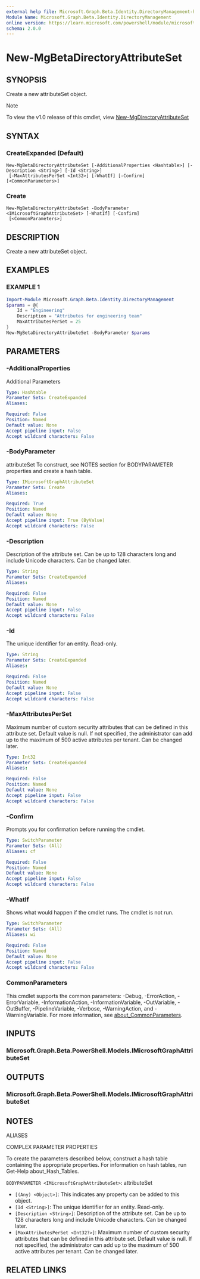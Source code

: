 ```yaml
---
external help file: Microsoft.Graph.Beta.Identity.DirectoryManagement-help.xml
Module Name: Microsoft.Graph.Beta.Identity.DirectoryManagement
online version: https://learn.microsoft.com/powershell/module/microsoft.graph.beta.identity.directorymanagement/new-mgbetadirectoryattributeset
schema: 2.0.0
---
```


# New-MgBetaDirectoryAttributeSet

## SYNOPSIS
Create a new attributeSet object.

> [!NOTE]
> To view the v1.0 release of this cmdlet, view [New-MgDirectoryAttributeSet](/powershell/module/Microsoft.Graph.Identity.DirectoryManagement/New-MgDirectoryAttributeSet?view=graph-powershell-v1.0)

## SYNTAX

### CreateExpanded (Default)
```
New-MgBetaDirectoryAttributeSet [-AdditionalProperties <Hashtable>] [-Description <String>] [-Id <String>]
 [-MaxAttributesPerSet <Int32>] [-WhatIf] [-Confirm] [<CommonParameters>]
```

### Create
```
New-MgBetaDirectoryAttributeSet -BodyParameter <IMicrosoftGraphAttributeSet> [-WhatIf] [-Confirm]
 [<CommonParameters>]
```

## DESCRIPTION
Create a new attributeSet object.

## EXAMPLES

### EXAMPLE 1
```powershell
Import-Module Microsoft.Graph.Beta.Identity.DirectoryManagement
$params = @{
	Id = "Engineering"
	Description = "Attributes for engineering team"
	MaxAttributesPerSet = 25
}
New-MgBetaDirectoryAttributeSet -BodyParameter $params
```

## PARAMETERS

### -AdditionalProperties
Additional Parameters

```yaml
Type: Hashtable
Parameter Sets: CreateExpanded
Aliases:

Required: False
Position: Named
Default value: None
Accept pipeline input: False
Accept wildcard characters: False
```

### -BodyParameter
attributeSet
To construct, see NOTES section for BODYPARAMETER properties and create a hash table.

```yaml
Type: IMicrosoftGraphAttributeSet
Parameter Sets: Create
Aliases:

Required: True
Position: Named
Default value: None
Accept pipeline input: True (ByValue)
Accept wildcard characters: False
```

### -Description
Description of the attribute set.
Can be up to 128 characters long and include Unicode characters.
Can be changed later.

```yaml
Type: String
Parameter Sets: CreateExpanded
Aliases:

Required: False
Position: Named
Default value: None
Accept pipeline input: False
Accept wildcard characters: False
```

### -Id
The unique identifier for an entity.
Read-only.

```yaml
Type: String
Parameter Sets: CreateExpanded
Aliases:

Required: False
Position: Named
Default value: None
Accept pipeline input: False
Accept wildcard characters: False
```

### -MaxAttributesPerSet
Maximum number of custom security attributes that can be defined in this attribute set.
Default value is null.
If not specified, the administrator can add up to the maximum of 500 active attributes per tenant.
Can be changed later.

```yaml
Type: Int32
Parameter Sets: CreateExpanded
Aliases:

Required: False
Position: Named
Default value: None
Accept pipeline input: False
Accept wildcard characters: False
```

### -Confirm
Prompts you for confirmation before running the cmdlet.

```yaml
Type: SwitchParameter
Parameter Sets: (All)
Aliases: cf

Required: False
Position: Named
Default value: None
Accept pipeline input: False
Accept wildcard characters: False
```

### -WhatIf
Shows what would happen if the cmdlet runs.
The cmdlet is not run.

```yaml
Type: SwitchParameter
Parameter Sets: (All)
Aliases: wi

Required: False
Position: Named
Default value: None
Accept pipeline input: False
Accept wildcard characters: False
```

### CommonParameters
This cmdlet supports the common parameters: -Debug, -ErrorAction, -ErrorVariable, -InformationAction, -InformationVariable, -OutVariable, -OutBuffer, -PipelineVariable, -Verbose, -WarningAction, and -WarningVariable. For more information, see [about_CommonParameters](http://go.microsoft.com/fwlink/?LinkID=113216).

## INPUTS

### Microsoft.Graph.Beta.PowerShell.Models.IMicrosoftGraphAttributeSet
## OUTPUTS

### Microsoft.Graph.Beta.PowerShell.Models.IMicrosoftGraphAttributeSet
## NOTES

ALIASES

COMPLEX PARAMETER PROPERTIES

To create the parameters described below, construct a hash table containing the appropriate properties. For information on hash tables, run Get-Help about_Hash_Tables.


`BODYPARAMETER <IMicrosoftGraphAttributeSet>`: attributeSet
  - `[(Any) <Object>]`: This indicates any property can be added to this object.
  - `[Id <String>]`: The unique identifier for an entity. Read-only.
  - `[Description <String>]`: Description of the attribute set. Can be up to 128 characters long and include Unicode characters. Can be changed later.
  - `[MaxAttributesPerSet <Int32?>]`: Maximum number of custom security attributes that can be defined in this attribute set. Default value is null. If not specified, the administrator can add up to the maximum of 500 active attributes per tenant. Can be changed later.

## RELATED LINKS
